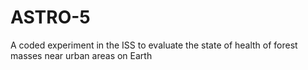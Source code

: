 # ASTRO-5
A coded experiment in the ISS to evaluate the state of health of forest masses near urban areas on Earth

